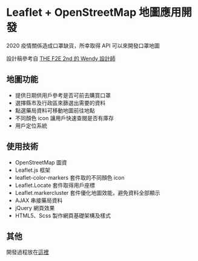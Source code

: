 # Leaflet + OpenStreetMap 地圖應用開發
2020 疫情關係造成口罩缺貨，所幸取得 API 可以來開發口罩地圖

設計稿參考自 [THE F2E 2nd 的 Wendy 設計師](https://challenge.thef2e.com/user/2259?schedule=4452#works-4452)

## 地圖功能

* 提供日期供用戶參考是否可前去購買口罩
* 選擇縣市及行政區來篩選出需要的資料
* 點選藥局資料可移動地圖前往地點
* 不同顏色 icon 讓用戶快速查閱是否有庫存
* 用戶定位系統

## 使用技術

* OpenStreetMap 圖資
* Leaflet.js 框架
* leaflet-color-markers 套件取的不同顏色 icon
* Leaflet.Locate 套件取得用戶座標
* Leaflet.markercluster 套件優化地圖效能，避免資料全部顯示
* AJAX 串接藥局資料
* jQuery 網頁效果
* HTML5、Scss 製作網頁基礎架構及樣式

## 其他

開發過程放在[這裡](https://hackmd.io/rIt3zhY6RSON0ZxTEyGufA?view#Leaflet--OpenStreetMap-%E5%9C%B0%E5%9C%96%E6%87%89%E7%94%A8%E9%96%8B%E7%99%BC) 